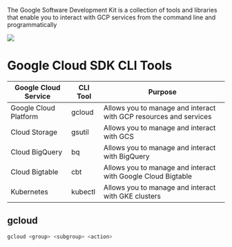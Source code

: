 The Google Software Development Kit is a collection of tools and libraries that enable you to interact with GCP services from the command line and programmatically

![](https://github.com/JonmarCorpuz/SecondBrain/blob/main/Assets/Whitespace.png)

# Google Cloud SDK CLI Tools

| Google Cloud Service | CLI Tool | Purpose |
| --- | --- | --- |
| Google Cloud Platform | gcloud | Allows you to manage and interact with GCP resources and services |
| Cloud Storage | gsutil | Allows you to manage and interact with GCS |
| Cloud BigQuery | bq | Allows you to manage and interact with BigQuery |
| Cloud Bigtable | cbt | Allows you to manage and interact with Google Cloud Bigtable |
| Kubernetes | kubectl | Allows you to manage and interact with GKE clusters |

## gcloud

```Bash
gcloud <group> <subgroup> <action>
```
